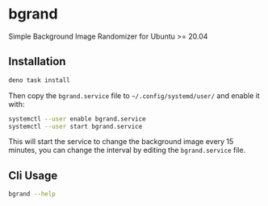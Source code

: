 # bgrand

Simple Background Image Randomizer for Ubuntu >= 20.04

## Installation

```bash
deno task install
```

Then copy the `bgrand.service` file to `~/.config/systemd/user/` and enable it with:

```bash
systemctl --user enable bgrand.service
systemctl --user start bgrand.service
```

This will start the service to change the background image every 15 minutes, you can change the interval by editing the `bgrand.service` file.

## Cli Usage

```bash
bgrand --help
```
